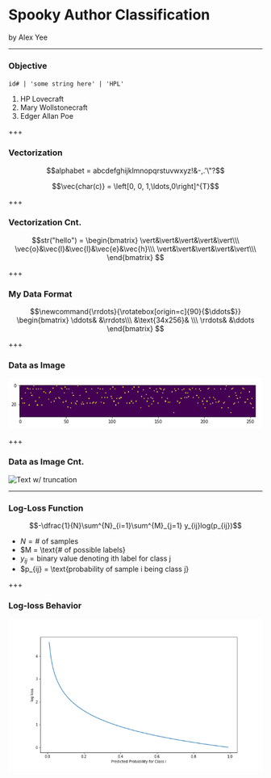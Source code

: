 # Spooky Author Classification

by Alex Yee

---

### Objective

`id# | 'some string here' | 'HPL'`

1. HP Lovecraft
2. Mary Wollstonecraft
3. Edger Allan Poe

+++

### Vectorization

$$alphabet = abcdefghijklmnopqrstuvwxyz!&-,.'\"?$$

$$\vec{char(c)} = \left[0, 0, 1,\ldots,0\right]^{T}$$ 

+++

### Vectorization Cnt.

$$str("hello") = \begin{bmatrix}
\vert&\vert&\vert&\vert&\vert\\\
\vec{o}&\vec{l}&\vec{l}&\vec{e}&\vec{h}\\\
\vert&\vert&\vert&\vert&\vert\\\
\end{bmatrix}
$$

+++

### My Data Format

$$\newcommand{\rrdots}{\rotatebox[origin=c]{90}{$\ddots$}}
\begin{bmatrix}
\ddots& &\rrdots\\\
 &\text{34x256}& \\\
\rrdots& &\ddots
\end{bmatrix}
$$

+++

### Data as Image

![Text as image](./imgrep.png)


+++

### Data as Image Cnt.

![Text w/ truncation](./sparseimg.png)

---

### Log-Loss Function

$$-\dfrac{1}{N}\sum^{N}_{i=1}\sum^{M}_{j=1} y_{ij}log(p_{ij})$$

- $N = \text{# of samples}$
- $M = \text{# of possible labels}
- $y_{ij} = \text{binary value denoting ith label for class j}$
- $p_{ij} = \text{probability of sample i being class j}

+++

### Log-loss Behavior

![Negative Log Curve](./logloss.png)
